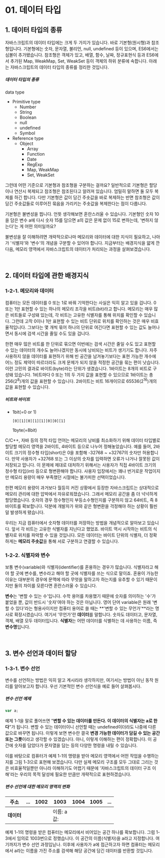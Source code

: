 # 01. 데이터 타입

## 1. 데이터 타입의 종류

자바스크립트의 데이터 타입에는 크게 두 가지가 있습니다. 바로 기본형(원시형)과 참조형입니다. 기본형에는 숫자, 문자열, 불리언, null, undefined 등이 있으며, ES6에서는 심볼이 추가됐습니다. 참조형은 객체가 있고, 배열, 함수, 날짜, 정규표현식 등과 ES6에서 추가된 Map, WeakMap, Set, WeakSet 등이 객체의 하위 분류에 속합니다. 아래는 자바스크립트의 데이터 타입의 종류를 정리한 것입니다. 

##### 데이터 타입의 종류

data type

+ Primitive type
  + Number
  + String
  + Boolean
  + null
  + undefined
  + Symbol
+ Reference type
  + Object
    + Array
    + Function
    + Date
    + RegExp
    + Map, WeakMap
    + Set, WeakSet

그런데 어떤 기준으로 기본형과 참조형을 구분하는 걸까요? 일반적으로 기본형은 할당이나 연산시 복제되고 참조형은 참조된다고 알려져 있습니다. 엄밀히 말하면 둘 모두 복제를 하긴 합니다. 다만 기본형은 값이 담긴 주솟값을 바로 복제하는 반면 참조형은 값이 담긴 주솟값들로 이루어진 묶음을 가리키는 주솟값을 복제한다는 점이 다릅니다.

기본형은 불변성을 띕니다. 언뜻 생각해보면 혼란스러울 수 있습니다. 기본형인 숫자 10을 담은 변수 a에 다시 숫자 15를 담으면 a의 값은 문제 없이 15로 변하는데, '변하지 않는다'는 게 어떤 의미일까요?

불변성을 잘 이해하려면 개략적으로나마 메모리와 데이터에 대한 지식이 필요하고, 나아가 '식별자'와 '변수'의 개념을 구분할 수 있어야 합니다. 지금부터는 배경지식을 얇게 깐 다음, 메모리 영역에서 자바스크립트의 데이터가 처리되는 과정을 살펴보겠습니다.

<br />

## 2. 데이터 타입에 관한 배경지식

### 1-2-1. 메모리와 데이터

컴퓨터는 모든 데이터를 0 또는 1로 바꿔 기억한다는 사실은 익히 알고 있을 겁니다. 0 또는 1만 표현할 수 있는 하나의 메모리 조각을 비트(bit)라고 합니다. 메모리는 매우 많은 비트들로 구성돼 있는데, 각 비트는 고유한 식별자를 통해 위치를 확인할 수 있습니다. 그런데 고작 0이나 1만 표현할 수 있는 비트 단위로 위치를 확인하는 것은 매우 비효율적입니다. 그보다는 몇 개씩 묶어 하나의 단위로 여긴다면 표현할 수 있는 값도 늘어나면서 동시에 검색 시간을 줄일 수도 있을 겁니다. 

한편 매우 많은 비트를 한 단위로 묶으면 이번에는 검색 시간은 줄일 수도 있고 표현할 수 있는 데이터의 개수도 늘어나겠지만 동시에 낭비되는 비트가 생기기도 합니다. 자주 사용하지 않을 데이터를 표현하기 위해 빈 공간을 남겨놓기보다는 표현 가능한 개수에 어느 정도 제약이 따르더라도 크게 문제가 되지 않을 적정한 공간을 묶는 편이 낫습니다. 이런 고민의 결과로 바이트(byte)라는 단위가 생겼습니다. 1바이트는 8개의 비트로 구성돼 있습니다. 1비트마다 0 또는 1의 두 가지 값을 표현할 수 있으므로 1바이트는 총 256(2<sup>8</sup>)개의 값을 표현할 수 있습니다. 2바이트는 비트 16개이므로 65536(2<sup>16</sup>)개의 값을 표현할 수 있습니다.

##### 비트와 바이트

- 1bit(=0 or 1)

  ```
  [0][1][0][1][1][0][0][1]
  ```

  1byte(=8bit)

C/C++, 자바 등의 정적 타입 언어는 메모리의 낭비를 최소화하기 위해 데이터 타입별로 할당할 메모리 영역을 2바이트, 4바이트 등으로 나누어 정해놓았습니다. 예를 들어, 2바이트 크기의 정수형 타입(short)은 0을 포함해 -32768 ~ +32767의 숫자만 허용합니다. 만약 사용자가 +32768 또는 그 이상의 숫자를 입력하면 오류가 나거나 잘못된 값이 저장되고 맙니다. 이 문제에 제대로 대처하기 위해서는 사용자가 직접 4바이트 크기의 정수형 타입(int) 등으로 형변환해야 합니다. 사용자 입장에서는 꽤나 번거로운 작업이지만 메모리 용량이 매우 부족했던 시절에는 불가피한 선택이었습니다.

한편 메모리 용량이 과거보다 월등히 커진 상황에서 등장한 자바스크립트는 상대적으로 메모리 관리에 대한 압박에서 자유로워졌습니다. 그래서 메모리 공간을 좀 더 넉넉하게 할당했습니다. 숫자의 경우 정수형인지 부등소수형인지를 구분하지 않고 64비트, 즉 8바이트를 확보합니다. 덕분에 개발자가 위와 같은 형변환을 걱정해야 하는 상황이 훨씬 덜 발생하게 됐습니다.

우리는 지금 컴퓨터에서 숫자형 데이터를 저장하는 방법을 개념적으로 알아보고 있습니다. 앞서 각 비트는 고유한 식별자를 지닌다고 했었죠. 바이트 역시 시작하는 비트의 식별자로 위치를 파악할 수 있을 것입니다. 모든 데이터는 바이트 단위의 식별자, 더 정확하게는 **메모리 주솟값**을 통해 서로 구분하고 연결할 수 있습니다.

### 1-2-2. 식별자와 변수

보통 변수(variable)와 식별자(identifier)를 혼용하는 경우가 많습니다. 식별자라고 해야 할 곳에 변수를, 변수라고 해야 할 곳에 식별자를 쓰는 식으로 말이죠. 혼용이 가능한 이유는 대부분의 경우에 문맥에 따라 무엇을 말하고자 하는지를 유추할 수 있기 때문이지만 둘의 차이를 모른다면 혼란스러울 수 있습니다.

**변수**는 '변할 수 있는 수'입니다. 수학 용어를 차용했기 때문에 숫자를 의미하는 '수'가 붙었을 뿐, 값이 반드시 '숫자'여야 하는 것은 아닙니다. 영어 단어 variable은 원래 '변할 수 있다'라는 형용사이지만 컴퓨터 용어로 쓸 때는 **'변할 수 있는 무언가'**라는 명사로 확장시켰습니다. 여기서 '무언가'란 **데이터**를 말합니다. 숫자도 데이터고, 문자열, 객체, 배열 모두 데이터입니다. **식별자**는 어떤 데이터를 식별하는 데 사용하는 이름, 즉 **변수명**입니다.

<br />

## 3. 변수 선언과 데이터 할당

### 1-3-1. 변수 선언

변수를 선언하는 방법은 익히 알고 계시리라 생각하지만, 여기서는 방법이 아닌 동작 원리를 알아보고자 합니다. 우선 기본적인 변수 선언식을 예로 들어 살펴봅시다.

##### 변수 선언 예제

```js
var a;
```

예제 1-1을 말로 풀어쓰면 "**변할 수 있는 데이터를 만든다. 이 데이터의 식별자는 a로 한다**"가 됩니다. 변할 수 있는 데이터이니 선언할 때는 undefined이더라도 나중에 다른 값으로 바꾸면 됩니다. 이렇게 보면 변수란 결국 **변경 가능한 데이터가 담길 수 있는 공간 또는 그릇**이라고 생각할 수 있겠습니다. 아니, 이렇게 이해하는 편이 정확합니다. 이 공간에 숫자를 담았다가 문자열을 담는 등의 다양한 명령을 내릴 수 있습니다.

이를 바탕으로 컴퓨터가 예제 1-1의 명령을 받아 메모리 영역에서 어떤 작업을 수행하는지를 그림 1-3으로 표현해 보겠습니다. 다만 실제 메모리 구조를 모두 그대로 그리는 것은 비효율적일뿐만 아니라 이해하기도 어렵기 때문에 '자바스크립트의 데이터 구조 이해'라는 우리의 목적 달성에 필요한 만큼만 개략적으로 표현하겠습니다.

##### 변수 선언에 대한 메모리 영역의 변화

| 주소       | ...  | 1002 | 1003             | 1004 | 1005 | ...  |
| ---------- | ---- | ---- | ---------------- | ---- | ---- | ---- |
| **데이터** |      |      | 이름: a<br />값: |      |      |      |

예제 1-1의 명령을 받은 컴퓨터는 메모리에서 비어있는 공간 하나를 확보합니다. 그럼 1-3에서 임의로 1003번으로 정했습니다. 이 공간의 이름(식별자)을 a라고 지정합니다. 여기까지가 변수 선언 과정입닏나. 이후에 사용자가 a에 접근하고자 하면 컴퓨터는 메모리에서 a라는 이름을 가진 주소를 검색해 해당 공간에 담긴 데이터를 반환할 것입니다.

